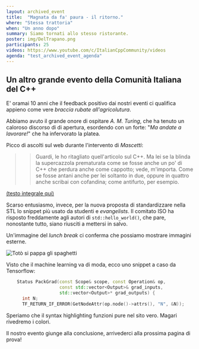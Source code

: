 ```yaml
---
layout: archived_event
title:  "Magnata da fa' paura - il ritorno."
where: "Stessa trattoria"
when: "Un anno dopo"
summary: Siamo tornati allo stesso ristorante.
poster: img/DelTrapano.png
participants: 25
videos: https://www.youtube.com/c/ItalianCppCommunity/videos
agenda: "test_archived_event_agenda"
---
```


## Un altro grande evento della Comunità Italiana del C++ 
E' oramai 10 anni che il feedback positivo dai nostri eventi ci qualifica 
appieno come vere _braccia rubate all'agricolutura_.

Abbiamo avuto il grande onore di ospitare *A. M. Turing*, che ha tenuto un caloroso discorso di  di apertura, esordendo con un forte: "_Ma andate a lavorare!_" che ha infervorato la platea.

Picco di ascolti sul web durante l'intervento di *Mascetti*:

>> Guardi, le ho ritagliato quell'articolo sul C++. Ma lei se la blinda la supercazzola prematurata come se fosse anche un po' di C++ che perdura anche come cappotto; vede, m'importa. Come se fosse antani anche per lei soltanto in due, oppure in quattro anche scribai con cofandina; come antifurto, per esempio.

[(testo integrale qui)](https://antanipsum.com/)

Scarso entusiasmo, invece, per la nuova proposta di standardizzare nella STL lo snippet più usato da studenti e _evangelists_. Il comitato ISO ha risposto freddamente agli autori di `std::hello_world()`, che pare, nonostante tutto, siano riusciti a mettersi in salvo.

Un'immagine del _lunch break_ ci conferma che possiamo mostrare immagini esterne.

![Totò si pappa gli spaghetti](https://upload.wikimedia.org/wikipedia/it/5/54/Tot%C3%B2_Miseria_e_nobilt%C3%A0.png)


Visto che il machine learning va di moda, ecco uno snippet a caso da Tensorflow:
~~~ cpp
    Status PackGrad(const Scope& scope, const Operation& op,
                    const std::vector<Output>& grad_inputs,
                    std::vector<Output>* grad_outputs) {
      int N;
      TF_RETURN_IF_ERROR(GetNodeAttr(op.node()->attrs(), "N", &N));
~~~
Speriamo che il syntax highlighting funzioni pure nel sito vero. Magari rivedremo i colori.

Il nostro evento giunge alla conclusione, arrivederci alla prossima pagina di prova!

